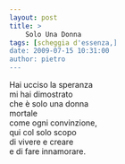 ```yaml
---
layout: post
title: >
    Solo Una Donna
tags: [scheggia d'essenza,]
date: 2009-07-15 10:31:00
author: pietro
---
```

Hai ucciso la speranza<br/>mi hai dimostrato<br/>che è solo una donna<br/>mortale<br/>come ogni convinzione,<br/>qui col solo scopo<br/>di vivere e creare<br/>e di fare innamorare.

